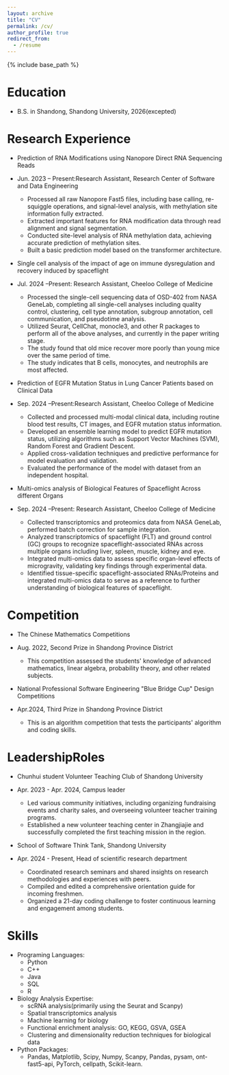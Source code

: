```yaml
---
layout: archive
title: "CV"
permalink: /cv/
author_profile: true
redirect_from:
  - /resume
---
```


{% include base_path %}

Education
======

* B.S. in Shandong, Shandong University, 2026(excepted)

Research Experience
======
* Prediction of RNA Modifications using Nanopore Direct RNA Sequencing Reads
* Jun. 2023 – Present:Research Assistant, Research Center of Software and Data Engineering
  * Processed all raw Nanopore Fast5 files, including base calling, re-squiggle operations, and signal-level analysis, with methylation site information fully extracted.
  * Extracted important features for RNA modification data through read alignment and signal segmentation.
  * Conducted site-level analysis of RNA methylation data, achieving accurate prediction of methylation sites.
  * Built a basic prediction model based on the transformer architecture.


* Single cell analysis of the impact of age on immune dysregulation and recovery induced by spaceflight  
* Jul. 2024 –Present: Research Assistant, Cheeloo College of Medicine 
  * Processed the single-cell sequencing data of OSD-402 from NASA GeneLab, completing all single-cell analyses including quality control, clustering, cell type annotation, subgroup annotation, cell communication, and pseudotime analysis.
  * Utilized Seurat, CellChat, monocle3, and other R packages to perform all of the above analyses, and currently in the paper writing stage.
  * The study found that old mice recover more poorly than young mice over the same period of time.
  * The study indicates that B cells, monocytes, and neutrophils are most affected.
 

* Prediction of EGFR Mutation Status in Lung Cancer Patients based on Clinical Data 
* Sep. 2024 –Present:Research Assistant, Cheeloo College of Medicine
  * Collected and processed multi-modal clinical data, including routine blood test results, CT images, and EGFR mutation status information.
  * Developed an ensemble learning model to predict EGFR mutation status, utilizing algorithms such as Support Vector Machines (SVM), Random Forest and Gradient Descent.
  * Applied cross-validation techniques and predictive performance for model evaluation and validation.
  * Evaluated the performance of the model with dataset from an independent hospital.

* Multi-omics analysis of Biological Features of Spaceflight Across different Organs 
* Sep. 2024 –Present: Research Assistant, Cheeloo College of Medicine 
  * Collected transcriptomics and proteomics data from NASA GeneLab, performed batch correction for sample integration.
  * Analyzed transcriptomics of spaceflight (FLT) and ground control (GC) groups to recognize spaceflight-associated RNAs across multiple organs including liver, spleen, muscle, kidney and eye.
  * Integrated multi-omics data to assess specific organ-level effects of microgravity, validating key findings through experimental data.
  * Identified tissue-specific spaceflight-associated RNAs/Proteins and integrated multi-omics data to serve as a reference to further understanding of biological features of spaceflight.

Competition   
======
* The Chinese Mathematics Competitions 
* Aug. 2022,       Second Prize in Shandong Province District
  * This competition assessed the students' knowledge of advanced mathematics, linear algebra, probability theory, and other related subjects.
 

* National Professional Software Engineering "Blue Bridge Cup" Design Competitions   
* Apr.2024,        Third Prize in Shandong Province District
  * This is an algorithm competition that tests the participants' algorithm and coding skills.

LeadershipRoles
======
* Chunhui student Volunteer Teaching Club of Shandong University   
* Apr. 2023 - Apr. 2024,      Campus leader 
  * Led various community initiatives, including organizing fundraising events and charity sales, and overseeing volunteer teacher training programs.
  * Established a new volunteer teaching center in Zhangjiajie and successfully completed the first teaching mission in the region.

* School of Software Think Tank, Shandong University
* Apr. 2024 - Present,      Head of scientific research department
  * Coordinated research seminars and shared insights on research methodologies and experiences with peers.
  * Compiled and edited a comprehensive orientation guide for incoming freshmen.
  * Organized a 21-day coding challenge to foster continuous learning and engagement among students.

Skills
======
* Programing Languages:  
  * Python
  * C++
  * Java
  * SQL
  * R
* Biology Analysis Expertise:
  * scRNA analysis(primarily using the Seurat and Scanpy)
  * Spatial transcriptomics analysis
  * Machine learning for biology
  * Functional enrichment analysis: GO, KEGG, GSVA, GSEA
  * Clustering and dimensionality reduction techniques for biological data
* Python Packages:
  * Pandas, Matplotlib, Scipy, Numpy, Scanpy, Pandas, pysam, ont-fast5-api, PyTorch, cellpath, Scikit-learn.
